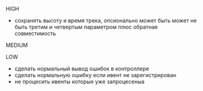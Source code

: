 HIGH
- сохранять высоту и время трека, опсионально может быть может не быть третим и четвертым параметром плюс обратная совместимость


MEDIUM
 

LOW
- сделать нормальный вывод ошибок в контроллере
- сделать нормальную ошибку если ивент не зарегистрирован
- не процесить ивенты которые уже запроцесеныа